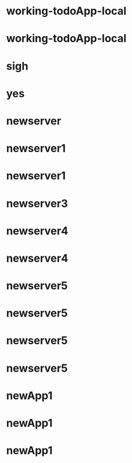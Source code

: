 # working-todoApp-local
# working-todoApp-local
# sigh
# yes
# newserver
# newserver1
# newserver1
# newserver3
# newserver4
# newserver4
# newserver5
# newserver5
# newserver5
# newserver5
# newApp1
# newApp1
# newApp1
